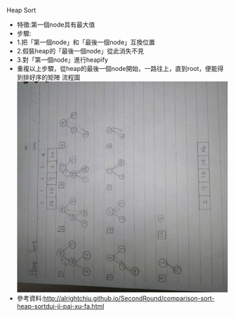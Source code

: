 Heap Sort
- 特徵:第一個node具有最大值
- 步驟:
- 1.把「第一個node」和「最後一個node」互換位置
- 2.假裝heap的「最後一個node」從此消失不見
- 3.對「第一個node」進行heapify
- 重複以上步驟，從heap的最後一個node開始，一路往上，直到root，便能得到排好序的矩陣
流程圖
![image](https://github.com/poor314/poor314/blob/master/image/heap.jpg)
- 參考資料:http://alrightchiu.github.io/SecondRound/comparison-sort-heap-sortdui-ji-pai-xu-fa.html

